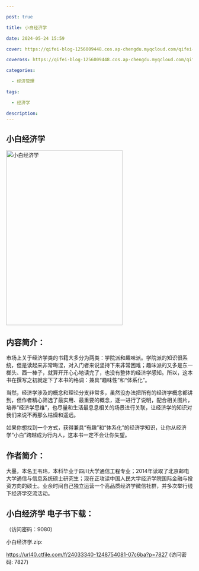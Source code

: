 ```yaml
---

post: true

title: 小白经济学

date: 2024-05-24 15:59

cover: https://qifei-blog-1256009448.cos.ap-chengdu.myqcloud.com/qifei-blog/660a6cf59f345e8d03ae2ac3.jpg

coveross: https://qifei-blog-1256009448.cos.ap-chengdu.myqcloud.com/qifei-blog/660a6cf59f345e8d03ae2ac3.jpg

categories:

  - 经济管理

tags:

  - 经济学

description:
---
```


## 小白经济学
<img alt="小白经济学 " class="aligncenter loaded" data-was-processed="true" decoding="async" fetchpriority="high" height="471" src="https://qifei-blog-1256009448.cos.ap-chengdu.myqcloud.com/qifei-blog/660a6cf59f345e8d03ae2ac3.jpg " style="cursor: zoom-in;" width="314"/>

## 内容简介：

市场上关于经济学类的书籍大多分为两类：学院派和趣味派。学院派的知识很系统，但是读起来非常晦涩，对入门者来说坚持下来非常困难；趣味派的又多是东一榔头、西一棒子，就算开开心心地读完了，也没有整体的经济学感知。所以，这本书在撰写之初就定下了本书的格调：兼具“趣味性”和“体系化”。

当然，经济学涉及的概念和理论分支非常多，虽然没办法把所有的经济学概念都讲到，但作者精心筛选了最实用、最重要的概念，逐一进行了说明，配合相关图片，培养“经济学思维”，也尽量和生活最息息相关的场景进行关联，让经济学的知识对我们来说不再那么枯燥和遥远。

如果你想找到一个方式，获得兼具“有趣”和“体系化”的经济学知识，让你从经济学“小白”跨越成为行内人，这本书一定不会让你失望。

## 作者简介：

大墨，本名王韦玮，本科毕业于四川大学通信工程专业；2014年读取了北京邮电大学通信与信息系统硕士研究生；现在正攻读中国人民大学经济学院国际金融与投资方向的硕士。业余时间自己独立运营一个高品质经济学微信社群，并多次举行线下经济学交流活动。

## 小白经济学 电子书下载：

 （访问密码：9080）

小白经济学.zip: 

https://url40.ctfile.com/f/24033340-1248754081-07c6ba?p=7827 (访问密码: 7827)
